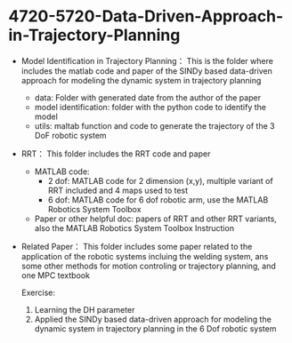 # 4720-5720-Data-Driven-Approach-in-Trajectory-Planning

- Model Identification in Trajectory Planning： 
  This is the folder where includes the matlab code and paper of the SINDy based data-driven approach for modeling the dynamic system in trajectory planning
    - data: Folder with generated date from the author of the paper
    - model identification: folder with the python code to identify the model
    - utils: maltab function and code to generate the trajectory of the 3 DoF robotic system

- RRT：
  This folder includes the RRT code and paper
    - MATLAB code:
      - 2 dof: MATLAB code for 2 dimension (x,y), multiple variant of RRT included and 4 maps used to test
      - 6 dof: MATLAB code for 6 dof robotic arm, use the MATLAB Robotics System Toolbox
    - Paper or other helpful doc: papers of RRT and other RRT variants, also the MATLAB Robotics System Toolbox Instruction

- Related Paper：
  This folder includes some paper related to the application of the robotic systems incluing the welding system, ans some other methods for motion controling or trajectory planning, and one MPC textbook
  
  
  Exercise:
  
  1) Learning the DH parameter
  2) Applied the SINDy based data-driven approach for modeling the dynamic system in trajectory planning in the 6 Dof robotic system
    
